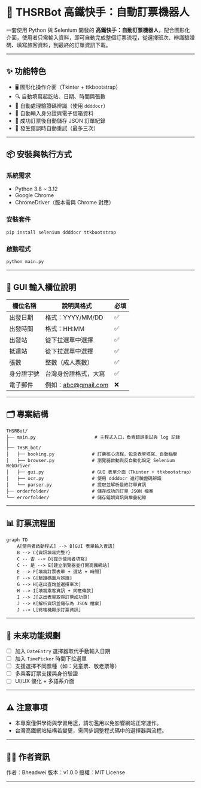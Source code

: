 # 🚄 THSRBot 高鐵快手：自動訂票機器人

一套使用 Python 與 Selenium 開發的 **高鐵快手：自動訂票機器人**，配合圖形化介面，使用者只需輸入資料，即可自動完成整個訂票流程，從選擇班次、辨識驗證碼、填寫旅客資料，到最終的訂單資訊下載。

---

## ✨ 功能特色

- 🖥️ 圖形化操作介面（Tkinter + ttkbootstrap）
- 🔍 自動填寫起訖站、日期、時間與張數
- 🤖 自動處理驗證碼辨識（使用 `ddddocr`）
- 📩 自動輸入身分證與電子信箱資料
- 💾 成功訂票後自動儲存 JSON 訂單紀錄
- 🧠 發生錯誤時自動重試（最多三次）

---

## 📦 安裝與執行方式

### 系統需求

- Python 3.8 ~ 3.12
- Google Chrome
- ChromeDriver（版本需與 Chrome 對應）

### 安裝套件

```bash
pip install selenium ddddocr ttkbootstrap
```

### 啟動程式

```bash
python main.py
```

---

## 🧾 GUI 輸入欄位說明

| 欄位名稱     | 說明與格式              | 必填 |
|------------|----------------------|------|
| 出發日期     | 格式：YYYY/MM/DD     | ✅   |
| 出發時間     | 格式：HH:MM          | ✅   |
| 出發站       | 從下拉選單中選擇         | ✅   |
| 抵達站       | 從下拉選單中選擇         | ✅   |
| 張數         | 整數（成人票數）         | ✅   |
| 身分證字號    | 台灣身份證格式，大寫     | ✅   |
| 電子郵件     | 例如：abc@gmail.com  | ❌   |

---

## 🗂️ 專案結構

```
THSRBot/
├── main.py                      # 主程式入口，負責錯誤重試與 log 記錄
│
├── THSR_bot/
│   ├── booking.py              # 訂票核心流程，包含表單填寫、自動點擊
│   ├── browser.py              # 瀏覽器啟動與反自動化設定 Selenium WebDriver
│   ├── gui.py                  # GUI 表單介面（Tkinter + ttkbootstrap）
│   ├── ocr.py                  # 使用 ddddocr 進行驗證碼辨識
│   └── parser.py               # 提取並解析最終訂單資訊
├── orderfolder/                # 儲存成功的訂單 JSON 檔案
└── errorfolder/                # 儲存錯誤資訊與堆疊紀錄
```

---

## 📊 訂票流程圖

```mermaid
graph TD
    A[使用者啟動程式] --> B[GUI 表單輸入資訊]
    B --> C{資訊填寫完整?}
    C -- 否 --> D[提示使用者填寫]
    C -- 是 --> E[建立瀏覽器並打開高鐵網站]
    E --> F[填寫訂票表單 + 選站 + 時間]
    F --> G[驗證碼圖片辨識]
    G --> H[送出查詢並選擇車次]
    H --> I[填寫乘客資訊 + 同意條款]
    I --> J[送出表單取得訂票成功頁]
    J --> K[解析資訊並儲存為 JSON 檔案]
    J --> L[終端機顯示訂票資訊]
```

---

## 🔮 未來功能規劃

* [ ] 加入 `DateEntry` 選擇器取代手動輸入日期
* [ ] 加入 `TimePicker` 時間下拉選單
* [ ] 支援選擇不同票種（如：兒童票、敬老票等）
* [ ] 多乘客訂票支援與身份驗證
* [ ] UI/UX 優化 + 多語系介面

---

## ⚠️ 注意事項

* 本專案僅供學術與學習用途，請勿濫用以免影響網站正常運作。
* 台灣高鐵網站結構若變更，需同步調整程式碼中的選擇器與流程。

---

## 👨‍💻 作者資訊

作者：Bheadwei
版本：v1.0.0
授權：MIT License

---

